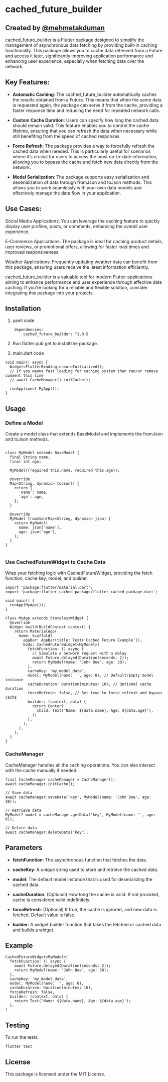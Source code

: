 cached_future_builder
========================
## Created by [@mehmetakduman](https://github.com/mehmetakdumn604)

cached_future_builder is a Flutter package designed to simplify the management of asynchronous data fetching by providing built-in caching functionality. This package allows you to cache data retrieved from a Future and access it later, significantly improving application performance and enhancing user experience, especially when fetching data over the network.

Key Features:
--------

*   **Automatic Caching**: The cached_future_builder automatically caches the results obtained from a Future. This means that when the same data is requested again, the package can serve it from the cache, providing a faster response time and reducing the need for repeated network calls.
    
*   **Custom Cache Duration**: Users can specify how long the cached data should remain valid. This feature enables you to control the cache lifetime, ensuring that you can refresh the data when necessary while still benefiting from the speed of cached responses.
    
*   **Force Refresh**: The package provides a way to forcefully refresh the cached data when needed. This is particularly useful for scenarios where it’s crucial for users to access the most up-to-date information, allowing you to bypass the cache and fetch new data directly from the network.
    
*   **Model Serialization**: The package supports easy serialization and deserialization of data through fromJson and toJson methods. This allows you to work seamlessly with your own data models and effectively manage the data flow in your application.


Use Cases:
----------
Social Media Applications: You can leverage the caching feature to quickly display user profiles, posts, or comments, enhancing the overall user experience.

E-Commerce Applications: The package is ideal for caching product details, user reviews, or promotional offers, allowing for faster load times and improved responsiveness.

Weather Applications: Frequently updating weather data can benefit from this package, ensuring users receive the latest information efficiently.

cached_future_builder is a valuable tool for modern Flutter applications aiming to enhance performance and user experience through effective data caching. If you’re looking for a reliable and flexible solution, consider integrating this package into your projects.


    

Installation
------------

1.  yaml code
```
    dependencies:                       
        cached_future_builder: ^1.0.5
```
2.  Run flutter pub get to install the package.
    
3.  main.dart code
```
void main() async {
  WidgetsFlutterBinding.ensureInitialized();
  // if you wanna fast loading for caching system then run/or remove comment this line
  // await CacheManager().initCache();

  runApp(const MyApp());
}
  ```
  

Usage
-----

### Define a Model

Create a model class that extends BaseModel and implements the fromJson and toJson methods.

```

class MyModel extends BaseModel {
  final String name;
  final int age;

  MyModel({required this.name, required this.age});

  @override
  Map<String, dynamic> toJson() {
    return {
      'name': name,
      'age': age,
    };
  }

  @override
  MyModel fromJson(Map<String, dynamic> json) {
    return MyModel(
      name: json['name'],
      age: json['age'],
    );
  }
}


```

### Use CachedFutureWidget to Cache Data

Wrap your fetching logic with CachedFutureWidget, providing the fetch function, cache key, model, and builder.

```
import 'package:flutter/material.dart';
import 'package:flutter_cached_package/flutter_cached_package.dart';

void main() {
  runApp(MyApp());
}

class MyApp extends StatelessWidget {
  @override
  Widget build(BuildContext context) {
    return MaterialApp(
      home: Scaffold(
        appBar: AppBar(title: Text('Cached Future Example')),
        body: CachedFutureWidget<MyModel>(
          fetchFunction: () async {
            // Simulate a network request with a delay
            await Future.delayed(Duration(seconds: 2));
            return MyModel(name: 'John Doe', age: 30);
          },
          cacheKey: 'my_model_data',
          model: MyModel(name: '', age: 0), // Default/Empty model instance
          cacheDuration: Duration(minutes: 10), // Optional cache duration
          forceRefresh: false, // Set true to force refresh and bypass cache
          builder: (context, data) {
            return Center(
              child: Text('Name: ${data.name}, Age: ${data.age}'),
            );
          },
        ),
      ),
    );
  }
}

```

### CacheManager

CacheManager handles all the caching operations. You can also interact with the cache manually if needed:
```
final CacheManager cacheManager = CacheManager();
await cacheManager.initCache();

// Save data
await cacheManager.saveData('key', MyModel(name: 'John Doe', age: 30));

// Retrieve data
MyModel? model = cacheManager.getData('key', MyModel(name: '', age: 0));

// Delete data
await cacheManager.deleteData('key');

```
Parameters
----------

*   **fetchFunction**: The asynchronous function that fetches the data.
    
*   **cacheKey**: A unique string used to store and retrieve the cached data.
    
*   **model**: The default model instance that is used for deserializing the cached data.
    
*   **cacheDuration**: (Optional) How long the cache is valid. If not provided, cache is considered valid indefinitely.
    
*   **forceRefresh**: (Optional) If true, the cache is ignored, and new data is fetched. Default value is false.
    
*   **builder**: A widget builder function that takes the fetched or cached data and builds a widget.
    

Example
-------
```
CachedFutureWidget<MyModel>(
  fetchFunction: () async {
    await Future.delayed(Duration(seconds: 2));
    return MyModel(name: 'John Doe', age: 30);
  },
  cacheKey: 'my_model_data',
  model: MyModel(name: '', age: 0),
  cacheDuration: Duration(minutes: 10),
  forceRefresh: false,
  builder: (context, data) {
    return Text('Name: ${data.name}, Age: ${data.age}');
  },
)

```

Testing
-------

To run the tests:

```
flutter test
```

License
-------

This package is licensed under the MIT License.